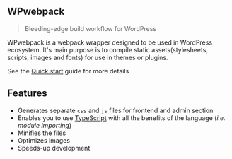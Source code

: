 ## WPwebpack

> Bleeding-edge build workflow for WordPress

WPwebpack is a webpack wrapper designed to be used in WordPress ecosystem. It's main purpose is to compile static assets(stylesheets, scripts, images and fonts) for use in themes or plugins.

See the [Quick start](quickstart.md) guide for more details

## Features

* Generates separate `css` and `js` files for frontend and admin section
* Enables you to use [TypeScript](https://www.typescriptlang.org/) with all the benefits of the language (*i.e. module importing*)
* Minifies the files
* Optimizes images
* Speeds-up development
